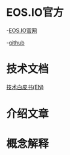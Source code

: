 # EOS.IO官方

  -[EOS.IO官网](https://eos.io)

  -[github](https://github.com/eosio)

# 技术文档
[技术白皮书(EN)](https://github.com/EOSIO/Documentation/blob/master/TechnicalWhitePaper.md)

# 介绍文章

# 概念解释
